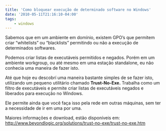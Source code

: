 ```yaml
---
title: 'Como bloquear execução de determinado software no Windows'
date: '2010-05-11T21:16:10-04:00'
tags:
    - windows
---
```


Sabemos que em um ambiente em domínio, existem GPO’s que permitem criar “whitelists” ou “blacklists” permitindo ou não a execução de determinados softwares.

Podemos criar listas de executáveis permitidos e negados. Porém em um ambiente workgroup, ou até mesmo em uma estação standalone, eu não conhecia uma maneira de fazer isto.

Até que hoje eu descobrí uma maneira bastante simples de se fazer isto, utilizando um pequeno utilitário chamado **Trust-No-Exe.** Trabalha como um filtro de executáveis e permite criar listas de executáveis negados e liberados para execução no Windows.

Ele permite ainda que você faça isso pela rede em outras máquinas, sem ter a necessidade de ir em uma por uma.

Maiores informações e download, estão disponíveis em: <http://www.beyondlogic.org/solutions/trust-no-exe/trust-no-exe.htm>
